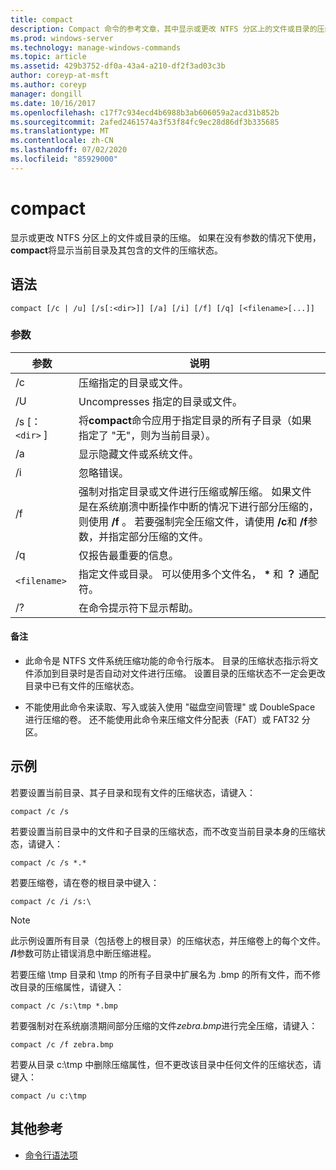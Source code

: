 ```yaml
---
title: compact
description: Compact 命令的参考文章，其中显示或更改 NTFS 分区上的文件或目录的压缩。
ms.prod: windows-server
ms.technology: manage-windows-commands
ms.topic: article
ms.assetid: 429b3752-df0a-43a4-a210-df2f3ad03c3b
author: coreyp-at-msft
ms.author: coreyp
manager: dongill
ms.date: 10/16/2017
ms.openlocfilehash: c17f7c934ecd4b6988b3ab606059a2acd31b852b
ms.sourcegitcommit: 2afed2461574a3f53f84fc9ec28d86df3b335685
ms.translationtype: MT
ms.contentlocale: zh-CN
ms.lasthandoff: 07/02/2020
ms.locfileid: "85929000"
---
```

# <a name="compact"></a>compact

显示或更改 NTFS 分区上的文件或目录的压缩。 如果在没有参数的情况下使用， **compact**将显示当前目录及其包含的文件的压缩状态。

## <a name="syntax"></a>语法

```
compact [/c | /u] [/s[:<dir>]] [/a] [/i] [/f] [/q] [<filename>[...]]
```

### <a name="parameters"></a>参数

| 参数 | 说明 |
| --------- | ----------- |
| /c | 压缩指定的目录或文件。 |
| /U | Uncompresses 指定的目录或文件。 |
| /s [： `<dir>` ] | 将**compact**命令应用于指定目录的所有子目录（如果指定了 "无"，则为当前目录）。 |
| /a | 显示隐藏文件或系统文件。 |
| /i | 忽略错误。 |
| /f | 强制对指定目录或文件进行压缩或解压缩。 如果文件是在系统崩溃中断操作中断的情况下进行部分压缩的，则使用 **/f** 。 若要强制完全压缩文件，请使用 **/c**和 **/f**参数，并指定部分压缩的文件。 |
| /q | 仅报告最重要的信息。 |
| `<filename>` | 指定文件或目录。 可以使用多个文件名， **&#42;** 和 **？** 通配符。 |
| /? | 在命令提示符下显示帮助。 |

#### <a name="remarks"></a>备注

- 此命令是 NTFS 文件系统压缩功能的命令行版本。 目录的压缩状态指示将文件添加到目录时是否自动对文件进行压缩。 设置目录的压缩状态不一定会更改目录中已有文件的压缩状态。

- 不能使用此命令来读取、写入或装入使用 "磁盘空间管理" 或 DoubleSpace 进行压缩的卷。 还不能使用此命令来压缩文件分配表（FAT）或 FAT32 分区。

## <a name="examples"></a>示例

若要设置当前目录、其子目录和现有文件的压缩状态，请键入：

```
compact /c /s
```

若要设置当前目录中的文件和子目录的压缩状态，而不改变当前目录本身的压缩状态，请键入：

```
compact /c /s *.*
```

若要压缩卷，请在卷的根目录中键入：

```
compact /c /i /s:\
```

> [!NOTE]
> 此示例设置所有目录（包括卷上的根目录）的压缩状态，并压缩卷上的每个文件。 **/I**参数可防止错误消息中断压缩进程。

若要压缩 \tmp 目录和 \tmp 的所有子目录中扩展名为 .bmp 的所有文件，而不修改目录的压缩属性，请键入：

```
compact /c /s:\tmp *.bmp
```

若要强制对在系统崩溃期间部分压缩的文件*zebra.bmp*进行完全压缩，请键入：

```
compact /c /f zebra.bmp
```

若要从目录 c:\tmp 中删除压缩属性，但不更改该目录中任何文件的压缩状态，请键入：

```
compact /u c:\tmp
```

## <a name="additional-references"></a>其他参考

- [命令行语法项](command-line-syntax-key.md)